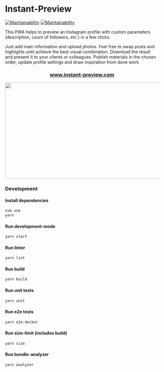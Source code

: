 # Instant-Preview

[![Maintainability](https://github.com/voronin-ivan/instant-preview/workflows/CI-CD/badge.svg)](https://github.com/voronin-ivan/instant-preview/actions) [![Maintainability](https://api.codeclimate.com/v1/badges/c660873893ed4756ad1d/maintainability)](https://codeclimate.com/github/voronin-ivan/instant-preview/maintainability)

This PWA helps to preview an Instagram profile with custom parameters (description, count of followers, etc.) in a few clicks.

Just add main information and upload photos. Feel free to swap posts and highlights until achieve the best visual combination. Download the result and present it to your clients or colleagues. Publish materials in the chosen order, update profile settings and draw inspiration from done work.
<h3 align="center"><a href="https://instant-preview.com">www.instant-preview.com</a></h3>
<p align="center">
    <img src="https://raw.githubusercontent.com/voronin-ivan/instant-preview/master/src/static/img/og_image.png" width="600px" height="315px">
</p>

### Development

#### Install dependencies
```sh
nvm use
yarn
```

#### Run development-mode

```sh
yarn start
```

#### Run linter

```sh
yarn lint
```

#### Run build

```sh
yarn build
```

#### Run unit tests

```sh
yarn unit
```

#### Run e2e tests

```sh
yarn e2e:docker
```

#### Run size-limit (includes build)

```sh
yarn size
```

#### Run bundle-analyzer

```sh
yarn analyzer
```
